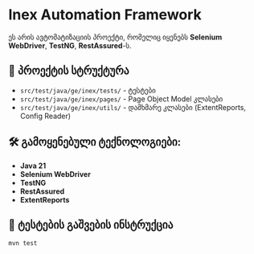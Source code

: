 # Inex Automation Framework
ეს არის ავტომატიზაციის პროექტი, რომელიც იყენებს **Selenium WebDriver**, **TestNG**, **RestAssured**-ს.

## 📌 პროექტის სტრუქტურა
- `src/test/java/ge/inex/tests/` - ტესტები
- `src/test/java/ge/inex/pages/` - Page Object Model კლასები
- `src/test/java/ge/inex/utils/` - დამხმარე კლასები (ExtentReports, Config Reader)

## 🛠 გამოყენებული ტექნოლოგიები:
- **Java 21**
- **Selenium WebDriver**
- **TestNG**
- **RestAssured**
- **ExtentReports**

## 🚀 ტესტების გაშვების ინსტრუქცია
```bash
mvn test
